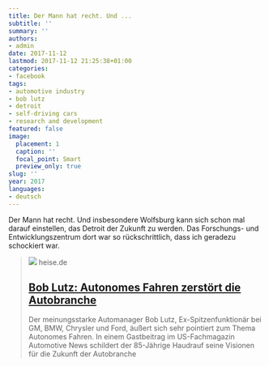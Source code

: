 ```yaml
---
title: Der Mann hat recht. Und ...
subtitle: ''
summary: ''
authors:
- admin
date: 2017-11-12
lastmod: 2017-11-12 21:25:38+01:00
categories:
- facebook
tags:
- automotive industry
- bob lutz
- detroit
- self-driving cars
- research and development
featured: false
image:
  placement: 1
  caption: ''
  focal_point: Smart
  preview_only: true
slug: ''
year: 2017
languages:
- deutsch
---
```


Der Mann hat recht. Und insbesondere Wolfsburg kann sich schon mal darauf einstellen, das Detroit der Zukunft zu werden. Das Forschungs- und Entwicklungszentrum dort war so rückschrittlich, dass ich geradezu schockiert war.
> [![](https://heise.cloudimg.io/bound/1200x1200/q85.png-lossy-85.webp-lossy-85.foil1/_www-heise-de_/autos/imgs/14/2/3/1/5/6/5/3/1276df9a006e3440-fbecb4c88d7b7235.jpeg)](https://www.heise.de/autos/artikel/Bob-Lutz-Autonomes-Fahren-zerstoert-die-Autobranche-3887471.html)
> heise.de
> ## [Bob Lutz: Autonomes Fahren zerstört die Autobranche](https://www.heise.de/autos/artikel/Bob-Lutz-Autonomes-Fahren-zerstoert-die-Autobranche-3887471.html)
>
>Der meinungsstarke Automanager Bob Lutz, Ex-Spitzenfunktionär bei GM, BMW, Chrysler und Ford, äußert sich sehr pointiert zum Thema Autonomes Fahren. In einem Gastbeitrag im US-Fachmagazin Automotive News schildert der 85-Jährige Haudrauf seine Visionen für die Zukunft der Autobranche